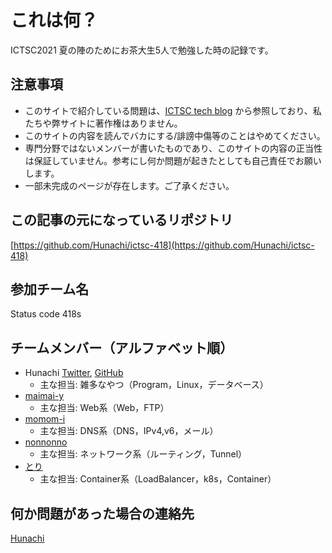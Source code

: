 # これは何？
ICTSC2021 夏の陣のためにお茶大生5人で勉強した時の記録です。

## 注意事項
- このサイトで紹介している問題は、[ICTSC tech blog](https://blog.icttoracon.net/) から参照しており、私たちや弊サイトに著作権はありません。
- このサイトの内容を読んでバカにする/誹謗中傷等のことはやめてください。
- 専門分野ではないメンバーが書いたものであり、このサイトの内容の正当性は保証していません。参考にし何か問題が起きたとしても自己責任でお願いします。
- 一部未完成のページが存在します。ご了承ください。

## この記事の元になっているリポジトリ
[https://github.com/Hunachi/ictsc-418](https://github.com/Hunachi/ictsc-418)

## 参加チーム名
Status code 418s

## チームメンバー（アルファベット順）
- Hunachi [Twitter](https://twitter.com/_hunachi), [GitHub](https://github.com/Hunachi)
    - 主な担当: 雑多なやつ（Program，Linux，データベース）
- [maimai-y](https://github.com/maimai-y)
    - 主な担当: Web系（Web，FTP）
- [momom-i](https://github.com/momom-i)
    - 主な担当: DNS系（DNS，IPv4,v6，メール）
- [nonnonno](https://github.com/nonnonno)
    - 主な担当: ネットワーク系（ルーティング，Tunnel）
- [とり](https://twitter.com/lnamikol)
    - 主な担当: Container系（LoadBalancer，k8s，Container）

## 何か問題があった場合の連絡先
[Hunachi](https://twitter.com/_hunachi)
